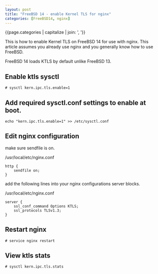 ```yaml
---
layout: post
title: "FreeBSD 14 - enable Kernel TLS for nginx"
categories: [FreeBSD14, nginx]
---
```


{{page.categories | capitalize | join: ', '}}

This is how to enable Kernel TLS on FreeBSD 14 for use with nginx.
This article assumes you already use nginx and you generally know how
to use FreeBSD.

FreeBSD 14 loads KTLS by default unlike FreeBSD 13.

## Enable ktls sysctl

~~~
# sysctl kern.ipc.tls.enable=1
~~~

## Add required sysctl.conf settings to enable at boot.

~~~
echo "kern.ipc.tls.enable=1" >> /etc/sysctl.conf
~~~

## Edit nginx configuration

make sure sendfile is on.

/usr/local/etc/nginx.conf
~~~
http {
    sendfile on;
}
~~~

add the following lines into your nginx configurations server blocks.

/usr/local/etc/nginx.conf
~~~
server {
    ssl_conf_command Options KTLS;
    ssl_protocols TLSv1.3;
}
~~~

## Restart nginx

~~~
# service nginx restart
~~~

## View ktls stats

~~~
# sysctl kern.ipc.tls.stats
~~~

